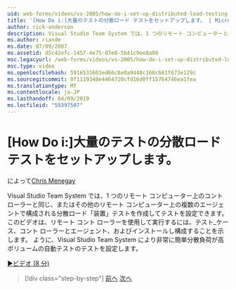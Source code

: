 ```yaml
---
uid: web-forms/videos/vs-2005/how-do-i-set-up-distributed-load-testing-for-high-volume-tests
title: '[How Do i:]大量のテストの分散ロード テストをセットアップします。 | Microsoft Docs'
author: rick-anderson
description: Visual Studio Team System では、1 つのリモート コンピューターと複数のコント ローラーを構成する分散ロード テスト '装置' を作成してテストを設定できます。
ms.author: riande
ms.date: 07/09/2007
ms.assetid: d5c42efc-1457-4e75-87e8-5b41c9ee8a80
msc.legacyurl: /web-forms/videos/vs-2005/how-do-i-set-up-distributed-load-testing-for-high-volume-tests
msc.type: video
ms.openlocfilehash: 5916531603ed66c8e0a9448c168cb81f673e129c
ms.sourcegitcommit: 0f1119340e4464720cfd16d0ff15764746ea1fea
ms.translationtype: MT
ms.contentlocale: ja-JP
ms.lasthandoff: 04/09/2019
ms.locfileid: "59397507"
---
```

# <a name="how-do-i-set-up-distributed-load-testing-for-high-volume-tests"></a>[How Do i:]大量のテストの分散ロード テストをセットアップします。

によって[Chris Menegay](https://twitter.com/CMenegay)

Visual Studio Team System では、1 つのリモート コンピューター上のコント ローラーと同じ、またはその他のリモート コンピューター上の複数のエージェントで構成される分散ロード「装置」テストを作成してテストを設定できます。 このビデオは、リモート コント ローラーを使用して実行するには、テスト_ケース、コント ローラーとエージェント、およびインストールし構成することを示します。 ように、Visual Studio Team System により非常に簡単分散負荷が高ボリュームの自動テストのテストを設定します。

[&#9654;ビデオ (8 分)](https://channel9.msdn.com/Blogs/ASP-NET-Site-Videos/how-do-i-set-up-distributed-load-testing-for-high-volume-tests)

> [!div class="step-by-step"]
> [前へ](how-do-i-tune-web-application-performance-with-profiling.md)
> [次へ](how-do-i-enforce-coding-standards-with-code-analysis.md)
